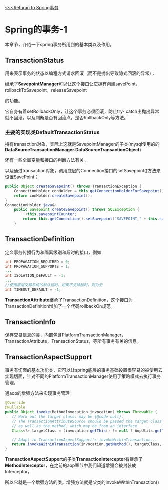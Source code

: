 [<<<Returan to Spring事务](../spring-事务.md)
# Spring的事务-1

本章节，介绍一下spring事务所用到的基本类以及作用。

## TransactionStatus

用来表示事务的状态以编程方式请求回滚（而不是抛出导致隐式回滚的异常)；

继承了**SavepointManager**可以让这个接口让它拥有创建savePoint，rollbackToSavepoint，releaseSavepoint

的功能。

它自身有着setRollbackOnly，让这个事务必须回滚，防止try- catch出抛出异常就不回滚。以及判断是否有回滚点，是否RollbackOnly等方法。

### 主要的实现类**DefaultTransactionStatus**

持有transaction对象，实际上这就是SavepointManager的子类(mysql使用的的**DataSourceTransactionManager.DataSourceTransactionObject**)

还有一些全局变量和接口的判断方法有关。

以及通过transaction对象，调用底层的Connection接口的setSavepoint()方法来设置SavePoint；

```java
public Object createSavepoint() throws TransactionException {
    ConnectionHolder conHolder = this.getConnectionHolderForSavepoint();
	return conHolder.createSavepoint();
}
ConnectionHolder.java中
    public Savepoint createSavepoint() throws SQLException {
        ++this.savepointCounter;
        return this.getConnection().setSavepoint("SAVEPOINT_" + this.savepointCounter);
    }

```



## TransactionDefinition

定义事务传播行为和隔离级别和超时的接口，例如

```java
int PROPAGATION_REQUIRED = 0;
int PROPAGATION_SUPPORTS = 1;
...
int ISOLATION_DEFAULT = -1;
...
//使用底层交易系统的默认超时。如果不支持超时，则为无
int TIMEOUT_DEFAULT = -1;
```

**TransactionAttribute**继承了TransactionDefinition，这个接口为TransactionDefinition增加了一个代码rollbackOn规范。



## TransactionInfo

保存交易信息的类，内部包含PlatformTransactionManager，TransactionAttribute，TransactionStatus，等所有事务有关的信息。



## TransactionAspectSupport

事务有切面的基本功能类，它可以让spring底层的事务基础设置很容易的被使用去实现切面，针对不同的PlatformTransactionManager使用了策略模式去执行事务管理，

通aop的增强方法来实现事务管理

```java
@Override
@Nullable
public Object invoke(MethodInvocation invocation) throws Throwable {
   // Work out the target class: may be {@code null}.
   // The TransactionAttributeSource should be passed the target class
   // as well as the method, which may be from an interface.
   Class<?> targetClass = (invocation.getThis() != null ? AopUtils.getTargetClass(invocation.getThis()) : null);

   // Adapt to TransactionAspectSupport's invokeWithinTransaction...
   return invokeWithinTransaction(invocation.getMethod(), targetClass, invocation::proceed);
}
```

**TransactionAspectSupport**的子类**TransactionInterceptor**有继承了**MethodInterceptor**，在之前的aop章节中我们知道增强会被封装成Interceptor。

所以它就是一个增强方法的类。增强方法就是父类的invokeWithinTransaction()